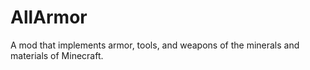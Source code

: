 # AllArmor
A mod that implements armor, tools, and weapons of the minerals and materials of Minecraft.
